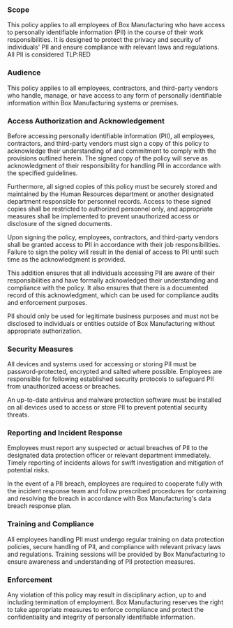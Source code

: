 ### Scope
This policy applies to all employees of Box Manufacturing who have access to personally identifiable information (PII) in the course of their work responsibilities.
It is designed to protect the privacy and security of individuals' PII and ensure compliance with relevant laws and regulations. All PII is considered TLP:RED

### Audience
This policy applies to all employees, contractors, and third-party vendors who handle, manage, or have access to any form of personally identifiable information within Box Manufacturing systems or premises.

### Access Authorization and Acknowledgement

Before accessing personally identifiable information (PII), all employees, contractors, and third-party vendors must sign a copy of this policy to acknowledge
their understanding of and commitment to comply with the provisions outlined herein. The signed copy of the policy will serve as acknowledgment of their responsibility for handling PII in accordance with the specified guidelines.

Furthermore, all signed copies of this policy must be securely stored and maintained by the Human Resources department or another designated department responsible for personnel records.
Access to these signed copies shall be restricted to authorized personnel only, and appropriate measures shall be implemented to prevent unauthorized access or disclosure of the signed documents.

Upon signing the policy, employees, contractors, and third-party vendors shall be granted access to PII in accordance with their job responsibilities.
Failure to sign the policy will result in the denial of access to PII until such time as the acknowledgment is provided.

This addition ensures that all individuals accessing PII are aware of their responsibilities and have formally acknowledged their understanding
and compliance with the policy. It also ensures that there is a documented record of this acknowledgment, which can be used for compliance audits and enforcement purposes.

PII should only be used for legitimate business purposes and must not be disclosed to individuals or entities outside of Box Manufacturing without appropriate authorization.

### Security Measures
All devices and systems used for accessing or storing PII must be password-protected, encrypted and salted where possible. Employees are responsible for following established security protocols to safeguard PII from unauthorized access or breaches.

An up-to-date antivirus and malware protection software must be installed on all devices used to access or store PII to prevent potential security threats.

### Reporting and Incident Response
Employees must report any suspected or actual breaches of PII to the designated data protection officer or relevant department immediately. Timely reporting of incidents allows for swift investigation and mitigation of potential risks.

In the event of a PII breach, employees are required to cooperate fully with the incident response team and follow prescribed procedures for containing and resolving the breach in accordance with Box Manufacturing's data breach response plan.

### Training and Compliance
All employees handling PII must undergo regular training on data protection policies, secure handling of PII, and compliance with relevant privacy laws and regulations.
Training sessions will be provided by Box Manufacturing to ensure awareness and understanding of PII protection measures.

### Enforcement
Any violation of this policy may result in disciplinary action, up to and including termination of employment.
Box Manufacturing reserves the right to take appropriate measures to enforce compliance and protect the confidentiality and integrity of personally identifiable information.
